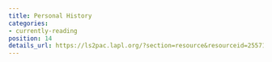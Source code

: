 ```yaml
---
title: Personal History
categories:
- currently-reading
position: 14
details_url: https://ls2pac.lapl.org/?section=resource&resourceid=25571206
---
```



